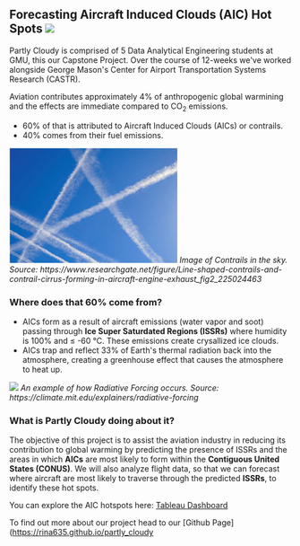 ## Forecasting Aircraft Induced Clouds (AIC) Hot Spots <img src= "https://github.com/rina635/partly_cloudy/blob/main/images/2601_cloud.png">

Partly Cloudy is comprised of 5 Data Analytical Engineering students at GMU, this our Capstone Project. Over the course of 12-weeks we've worked alongside George Mason's Center for Airport Transportation Systems Research (CASTR).

Aviation contributes approximately 4% of anthropogenic global warmining and the effects are immediate compared to CO<sub>2</sub> emissions.
- 60% of that is attributed to Aircraft Induced Clouds (AICs) or contrails.
- 40% comes from their fuel emissions.

<img src= "images/contrail.png" width="300" >
<em>Image of Contrails in the sky. Source: https://www.researchgate.net/figure/Line-shaped-contrails-and-contrail-cirrus-forming-in-aircraft-engine-exhaust_fig2_225024463</em>


### Where does that 60% come from?

- AICs form as a result of aircraft emissions (water vapor and soot) passing through **Ice Super Saturdated Regions (ISSRs)** where humidity is 100% and ≤ -60 ℃. These emissions create crysallized ice clouds.
- AICs trap and reflect 33% of Earth's thermal radiation back into the atmosphere, creating a greenhouse effect that causes the atmosphere to heat up.

<img src= "images/RF.png" width="650" >
<em>An example of how Radiative Forcing occurs. Source: https://climate.mit.edu/explainers/radiative-forcing</em>
 

### What is Partly Cloudy doing about it?

The objective of this project is to assist the aviation industry in reducing its contribution to global warming by predicting the presence of ISSRs and the areas in which **AICs** are most likely to form within the **Contiguous United States (CONUS)**.  We will also analyze flight data, so that we can forecast where aircraft are most likely to traverse through the predicted **ISSRs**, to identify these hot spots.

You can explore the AIC hotspots here: [Tableau Dashboard](https://explore.dot.gov/views/ISSRMonthlyCellHoursPOST/MonthlyISSRCell-HoursbyARTCC?%3AshowAppBanner=false&%3Adisplay_count=n&%3AshowVizHome=n&%3Aorigin=viz_share_link&%3AisGuestRedirectFromVizportal=y&%3Aembed=y)

To find out more about our project head to our [Github Page](https://rina635.github.io/partly_cloudy
